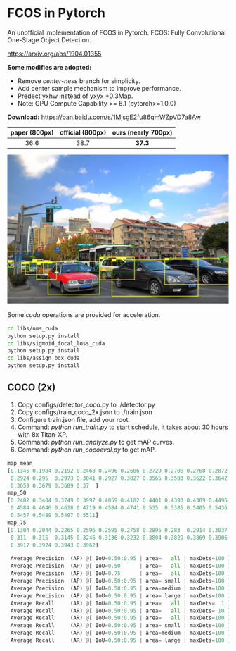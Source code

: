 # FCOS in Pytorch

An unofficial implementation of FCOS in Pytorch. 
FCOS: Fully Convolutional One-Stage Object Detection.

https://arxiv.org/abs/1904.01355

**Some modifies are adopted:**

- Remove *center-ness* branch for simplicity.
- Add center sample mechanism to improve performance.
- Predect yxhw instead of yxyx +0.3Map.
- Note: GPU Compute Capability >= 6.1 (pytorch>=1.0.0)

**Download:**  https://pan.baidu.com/s/1MjsgE2fu86qmWZpVD7a8Aw

| paper (800px) | official (800px) | ours (nearly 700px) |
| :-----------: | :--------------: | :-----------------: |
|     36.6      |       38.7       |      **37.3**       |

![](images/pred_street.jpg)

Some *cuda* operations are provided for acceleration. 

```bash
cd libs/nms_cuda
python setup.py install
cd libs/sigmoid_focal_loss_cuda
python setup.py install
cd libs/assign_box_cuda
python setup.py install
```

## COCO (2x)

1. Copy configs/detector_coco.py to ./detector.py
2. Copy configs/train_coco_2x.json to ./train.json
3. Configure train.json file, add your root. 
4. Command: *python run_train.py*  to start schedule, it takes about 30 hours with 8x Titan-XP.
5. Command: *python run_analyze.py*  to get mAP curves.
6. Command: *python run_cocoeval.py*  to get mAP.

```python
map_mean
[0.1345 0.1984 0.2192 0.2468 0.2496 0.2606 0.2729 0.2708 0.2768 0.2872
 0.2924 0.295  0.2973 0.3041 0.2927 0.3027 0.3565 0.3583 0.3622 0.3642
 0.3659 0.3679 0.3689 0.37  ]
map_50
[0.2482 0.3404 0.3749 0.3997 0.4059 0.4182 0.4401 0.4393 0.4389 0.4496
 0.4584 0.4646 0.4618 0.4719 0.4584 0.4741 0.535  0.5385 0.5405 0.5436
 0.5457 0.5489 0.5497 0.5511]
map_75
[0.1304 0.2044 0.2265 0.2596 0.2595 0.2758 0.2895 0.283  0.2914 0.3037
 0.311  0.315  0.3145 0.3246 0.3136 0.3232 0.3804 0.3829 0.3869 0.3906
 0.3917 0.3924 0.3943 0.3962]
```

```python
 Average Precision  (AP) @[ IoU=0.50:0.95 | area=   all | maxDets=100 ] = 0.373
 Average Precision  (AP) @[ IoU=0.50      | area=   all | maxDets=100 ] = 0.556
 Average Precision  (AP) @[ IoU=0.75      | area=   all | maxDets=100 ] = 0.398
 Average Precision  (AP) @[ IoU=0.50:0.95 | area= small | maxDets=100 ] = 0.198
 Average Precision  (AP) @[ IoU=0.50:0.95 | area=medium | maxDets=100 ] = 0.411
 Average Precision  (AP) @[ IoU=0.50:0.95 | area= large | maxDets=100 ] = 0.486
 Average Recall     (AR) @[ IoU=0.50:0.95 | area=   all | maxDets=  1 ] = 0.303
 Average Recall     (AR) @[ IoU=0.50:0.95 | area=   all | maxDets= 10 ] = 0.482
 Average Recall     (AR) @[ IoU=0.50:0.95 | area=   all | maxDets=100 ] = 0.525
 Average Recall     (AR) @[ IoU=0.50:0.95 | area= small | maxDets=100 ] = 0.326
 Average Recall     (AR) @[ IoU=0.50:0.95 | area=medium | maxDets=100 ] = 0.575
 Average Recall     (AR) @[ IoU=0.50:0.95 | area= large | maxDets=100 ] = 0.639
```

